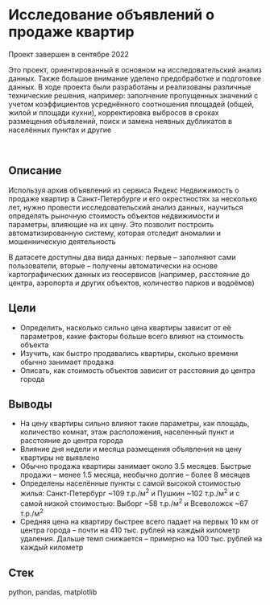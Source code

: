 # Исследование объявлений о продаже квартир
Проект завершен в сентябре 2022

Это проект, ориентированный в основном на исследовательский анализ данных. Также большое внимание уделено предобработке и подготовке данных. В ходе проекта были разработаны и реализованы различные технические решения, например: заполнение пропущенных значений с учетом коэффициентов усреднённого соотношения площадей (общей, жилой и площади кухни), корректировка выбросов в сроках размещения объявлений, поиск и замена неявных дубликатов в населённых пунктах и другие

<br>

## Описание
Используя архив объявлений из сервиса Яндекс Недвижимость о продаже квартир в Санкт-Петербурге и его окрестностях за несколько лет, нужно провести исследовательский анализ данных, научиться определять рыночную стоимость объектов недвижимости и параметры, влияющие на их цену. Это позволит построить автоматизированную систему, которая отследит аномалии и мошенническую деятельность

В датасете доступны два вида данных: первые – заполняют сами пользователи, вторые – получены автоматически на основе картографических данных из геосервисов (например, расстояние до центра, аэропорта и других объектов, количество парков и водоёмов)

## Цели
- Определить, насколько сильно цена квартиры зависит от её параметров, какие факторы больше всего влияют на стоимость объекта
- Изучить, как быстро продавались квартиры, сколько времени обычно занимает продажа
- Описать, как стоимость объектов зависит от расстояния до центра города

## Выводы
- На цену квартиры сильно влияют такие параметры, как площадь, количество комнат, этаж расположения, населенный пункт и расстояние до центра города
- Влияние дня недели и месяца размещения объявления на цену квартиры не выявлено
- Обычно продажа квартиры занимает около 3.5 месяцев. Быстрые продажи – менее 1.5 месяца, необычно долгие – более 8 месяцев
- Определены населённые пункты с самой высокой стоимостью жилья: Санкт-Петербург ~109 т.р./м<sup>2</sup> и Пушкин ~102 т.р./м<sup>2</sup> и с самой низкой стоимостью: Выборг ~58 т.р./м<sup>2</sup> и Всеволожск ~67 т.р./м<sup>2</sup>
- Средняя цена на квартиру быстрее всего падает на первых 10 км от центра города – почти на 410 тыс. рублей на каждый километр удаления. Дальше темп снижается – примерно на 100 тыс. рублей на каждый километр

## Стек
python, pandas, matplotlib
